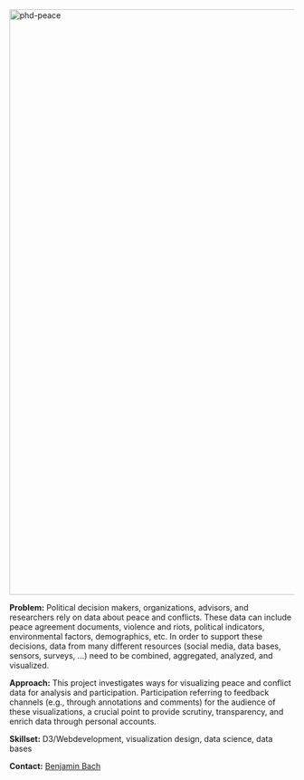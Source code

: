 <img width="1034" alt="phd-peace" src="https://user-images.githubusercontent.com/1230497/200612499-b80beb15-d8c5-4f58-9baf-6c6e67e96e67.png">

**Problem:** Political decision makers, organizations, advisors, and researchers rely on data about peace and conflicts. These data can include peace agreement documents, violence and riots, political indicators, environmental factors, demographics, etc. In order to support these decisions, data from many different resources (social media, data bases, sensors, surveys, ...) need to be combined, aggregated, analyzed, and visualized. 

**Approach:** This project investigates ways for visualizing peace and conflict data for analysis and participation. Participation referring to feedback channels (e.g., through annotations and comments) for the audience of these visualizations, a crucial point to provide scrutiny, transparency, and enrich data through personal accounts.  

**Skillset:** D3/Webdevelopment, visualization design, data science, data bases

**Contact:** [Benjamin Bach](mailto:bbach@ed.ac.uk)
